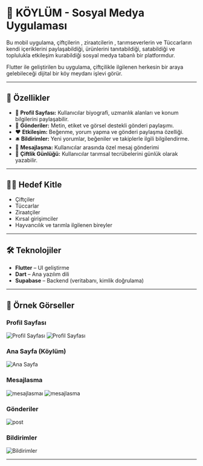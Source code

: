 # 🚜 KÖYLÜM - Sosyal Medya Uygulaması

Bu mobil uygulama, çiftçilerin , ziraatcilerin , tarımseverlerin ve Tüccarların  kendi içeriklerini paylaşabildiği, ürünlerini tanıtabildiği, satabildiği ve toplulukla etkileşim kurabildiği sosyal medya tabanlı bir platformdur.

Flutter ile geliştirilen bu uygulama, çiftçilikle ilgilenen herkesin bir araya gelebileceği dijital bir köy meydanı işlevi görür.

---

## 📱 Özellikler

- 👤 **Profil Sayfası:** Kullanıcılar biyografi, uzmanlık alanları ve konum bilgilerini paylaşabilir.
- 🐄 **Gönderiler:** Metin, etiket ve görsel destekli gönderi paylaşımı.
- ❤️ **Etkileşim:** Beğenme, yorum yapma ve gönderi paylaşma özelliği.
- 🛎️ **Bildirimler:** Yeni yorumlar, beğeniler ve takiplerle ilgili bilgilendirme.
- 💬 **Mesajlaşma:** Kullanıcılar arasında özel mesaj gönderimi 
- 📓 **Çiftlik Günlüğü:** Kullanıcılar tarımsal tecrübelerini günlük olarak yazabilir.

---

## 🧑‍🌾 Hedef Kitle

- Çiftçiler
- Tüccarlar
- Ziraatçiler
- Kırsal girişimciler
- Hayvancılık ve tarımla ilgilenen bireyler

---

## 🛠️ Teknolojiler

- **Flutter** – UI geliştirme
- **Dart** – Ana yazılım dili
- **Supabase** – Backend (veritabanı, kimlik doğrulama)


---

## 📸 Örnek Görseller

### Profil Sayfası
![Profil Sayfası](./profil.png)
![Profil Sayfası](./profil2.png)

### Ana Sayfa (Köylüm)
![Ana Sayfa](./anasayfa.png)

### Mesajlasma
![mesajlasmaı](./mesaj1.png)
![mesajlasma](./mesaj2.png)

### Gönderiler
![post](./post.png)

### Bildirimler
![Bildirimler](./notifica.png)

---


